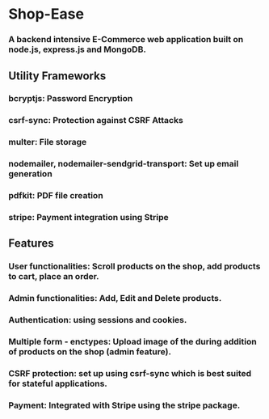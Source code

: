 # Shop-Ease
### A backend intensive E-Commerce web application built on node.js, express.js and MongoDB.

## Utility Frameworks
### bcryptjs: Password Encryption
### csrf-sync: Protection against CSRF Attacks
### multer: File storage
### nodemailer, nodemailer-sendgrid-transport: Set up email generation
### pdfkit: PDF file creation
### stripe: Payment integration using Stripe

## Features
### User functionalities: Scroll products on the shop, add products to cart, place an order.
### Admin functionalities: Add, Edit and Delete products.
### Authentication: using sessions and cookies.
### Multiple form - enctypes: Upload image of the during addition of products on the shop (admin feature).
### CSRF protection: set up using csrf-sync which is best suited for stateful applications.
### Payment: Integrated with Stripe using the stripe package.
